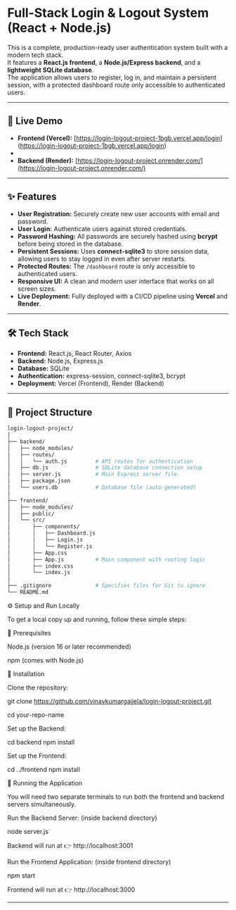 # Full-Stack Login & Logout System (React + Node.js)

This is a complete, production-ready user authentication system built with a modern tech stack.  
It features a **React.js frontend**, a **Node.js/Express backend**, and a **lightweight SQLite database**.  
The application allows users to register, log in, and maintain a persistent session, with a protected dashboard route only accessible to authenticated users.

---

## 🚀 Live Demo

- **Frontend (Vercel):** [https://login-logout-project-1bgb.vercel.app/login] (https://login-logout-project-1bgb.vercel.app/login)
- 
- **Backend (Render):** [https://login-logout-project.onrender.com/](https://login-logout-project.onrender.com/)

---

## ✨ Features

- **User Registration:** Securely create new user accounts with email and password.  
- **User Login:** Authenticate users against stored credentials.  
- **Password Hashing:** All passwords are securely hashed using **bcrypt** before being stored in the database.  
- **Persistent Sessions:** Uses **connect-sqlite3** to store session data, allowing users to stay logged in even after server restarts.  
- **Protected Routes:** The `/dashboard` route is only accessible to authenticated users.  
- **Responsive UI:** A clean and modern user interface that works on all screen sizes.  
- **Live Deployment:** Fully deployed with a CI/CD pipeline using **Vercel** and **Render**.  

---

## 🛠️ Tech Stack

- **Frontend:** React.js, React Router, Axios  
- **Backend:** Node.js, Express.js  
- **Database:** SQLite  
- **Authentication:** express-session, connect-sqlite3, bcrypt  
- **Deployment:** Vercel (Frontend), Render (Backend)  

---

## 📂 Project Structure

```bash
login-logout-project/
│
├── backend/
│   ├── node_modules/
│   ├── routes/
│   │   └── auth.js         # API routes for authentication
│   ├── db.js               # SQLite database connection setup
│   ├── server.js           # Main Express server file
│   ├── package.json
│   └── users.db            # Database file (auto-generated)
│
├── frontend/
│   ├── node_modules/
│   ├── public/
│   └── src/
│       ├── components/
│       │   ├── Dashboard.js
│       │   ├── Login.js
│       │   └── Register.js
│       ├── App.css
│       ├── App.js          # Main component with routing logic
│       ├── index.css
│       └── index.js
│
├── .gitignore              # Specifies files for Git to ignore
└── README.md


```

⚙️ Setup and Run Locally

To get a local copy up and running, follow these simple steps:

🔹 Prerequisites

Node.js (version 16 or later recommended)

npm (comes with Node.js)

🔹 Installation

Clone the repository:

git clone https://github.com/vinaykumargajjela/login-logout-project.git

cd your-repo-name


Set up the Backend:

cd backend
npm install


Set up the Frontend:

cd ../frontend
npm install

🔹 Running the Application

You will need two separate terminals to run both the frontend and backend servers simultaneously.

Run the Backend Server:
(inside backend directory)

node server.js


Backend will run at 👉 http://localhost:3001

Run the Frontend Application:
(inside frontend directory)

npm start


Frontend will run at 👉 http://localhost:3000


---

